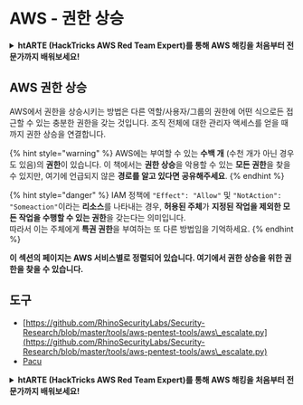 # AWS - 권한 상승

<details>

<summary><strong>htARTE (HackTricks AWS Red Team Expert)</strong></a><strong>를 통해 AWS 해킹을 처음부터 전문가까지 배워보세요!</strong></summary>

HackTricks를 지원하는 다른 방법:

* 회사를 **HackTricks에서 광고**하거나 **PDF로 HackTricks를 다운로드**하려면 [**SUBSCRIPTION PLANS**](https://github.com/sponsors/carlospolop)를 확인하세요!
* [**공식 PEASS & HackTricks 스웨그**](https://peass.creator-spring.com)를 얻으세요.
* 독점적인 [**NFT**](https://opensea.io/collection/the-peass-family) 컬렉션인 [**The PEASS Family**](https://opensea.io/collection/the-peass-family)를 발견하세요.
* 💬 [**Discord 그룹**](https://discord.gg/hRep4RUj7f) 또는 [**텔레그램 그룹**](https://t.me/peass)에 **참여**하거나 **Twitter** 🐦 [**@hacktricks\_live**](https://twitter.com/hacktricks\_live)를 **팔로우**하세요.
* **HackTricks**와 **HackTricks Cloud** github 저장소에 PR을 제출하여 **해킹 트릭을 공유**하세요.

</details>

## AWS 권한 상승

AWS에서 권한을 상승시키는 방법은 다른 역할/사용자/그룹의 권한에 어떤 식으로든 접근할 수 있는 충분한 권한을 갖는 것입니다. 조직 전체에 대한 관리자 액세스를 얻을 때까지 권한 상승을 연결합니다.

{% hint style="warning" %}
AWS에는 부여할 수 있는 **수백 개** (수천 개가 아닌 경우도 있음)의 **권한**이 있습니다. 이 책에서는 **권한 상승**을 악용할 수 있는 **모든 권한**을 찾을 수 있지만, 여기에 언급되지 않은 **경로를 알고 있다면 공유해주세요**.
{% endhint %}

{% hint style="danger" %}
IAM 정책에 `"Effect": "Allow"` 및 `"NotAction": "Someaction"`이라는 **리소스**를 나타내는 경우, **허용된 주체**가 **지정된 작업을 제외한 모든 작업을 수행할 수 있는 권한**을 갖는다는 의미입니다.\
따라서 이는 주체에게 **특권 권한**을 부여하는 또 다른 방법임을 기억하세요.
{% endhint %}

**이 섹션의 페이지는 AWS 서비스별로 정렬되어 있습니다. 여기에서 권한 상승을 위한 권한을 찾을 수 있습니다.**

## 도구

* [https://github.com/RhinoSecurityLabs/Security-Research/blob/master/tools/aws-pentest-tools/aws\_escalate.py](https://github.com/RhinoSecurityLabs/Security-Research/blob/master/tools/aws-pentest-tools/aws\_escalate.py)
* [Pacu](https://github.com/RhinoSecurityLabs/pacu)

<details>

<summary><strong>htARTE (HackTricks AWS Red Team Expert)</strong></a><strong>를 통해 AWS 해킹을 처음부터 전문가까지 배워보세요!</strong></summary>

HackTricks를 지원하는 다른 방법:

* 회사를 **HackTricks에서 광고**하거나 **PDF로 HackTricks를 다운로드**하려면 [**SUBSCRIPTION PLANS**](https://github.com/sponsors/carlospolop)를 확인하세요!
* [**공식 PEASS & HackTricks 스웨그**](https://peass.creator-spring.com)를 얻으세요.
* 독점적인 [**NFT**](https://opensea.io/collection/the-peass-family) 컬렉션인 [**The PEASS Family**](https://opensea.io/collection/the-peass-family)를 발견하세요.
* 💬 [**Discord 그룹**](https://discord.gg/hRep4RUj7f) 또는 [**텔레그램 그룹**](https://t.me/peass)에 **참여**하거나 **Twitter** 🐦 [**@hacktricks\_live**](https://twitter.com/hacktricks\_live)를 **팔로우**하세요.
* **HackTricks**와 **HackTricks Cloud** github 저장소에 PR을 제출하여 **해킹 트릭을 공유**하세요.

</details>
